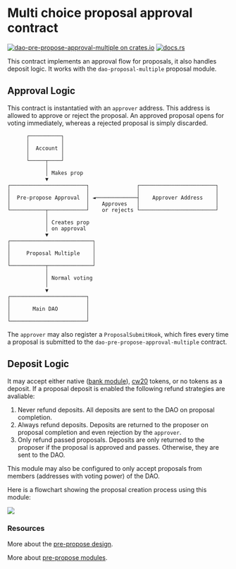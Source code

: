 # Multi choice proposal approval contract

[![dao-pre-propose-approval-multiple on crates.io](https://img.shields.io/crates/v/dao-pre-propose-approval-multiple.svg?logo=rust)](https://crates.io/crates/dao-pre-propose-approval-multiple)
[![docs.rs](https://img.shields.io/docsrs/dao-pre-propose-approval-multiple?logo=docsdotrs)](https://docs.rs/dao-pre-propose-approval-multiple/latest/dao_pre_propose_approval_multiple/)

This contract implements an approval flow for proposals, it also handles deposit logic. It works with the `dao-proposal-multiple` proposal module.

## Approval Logic

This contract is instantatied with an `approver` address. This address is
allowed to approve or reject the proposal. An approved proposal opens for voting
immediately, whereas a rejected proposal is simply discarded.

```text
      ┌──────────┐
      │          │
      │  Account │
      │          │
      └─────┬────┘
            │
            │ Makes prop
            ▼
┌────────────────────────┐               ┌────────────────────────┐
│                        │               │                        │
│  Pre-propose Approval  │ ◄─────────────┤    Approver Address    │
│                        │    Approves   │                        │
└───────────┬────────────┘    or rejects └────────────────────────┘
            │
            │ Creates prop
            │ on approval
            ▼
┌──────────────────────────┐
│                          │
│     Proposal Multiple    │
│                          │
└───────────┬──────────────┘
            │
            │ Normal voting
            │
            ▼
┌────────────────────────┐
│                        │
│       Main DAO         │
│                        │
└────────────────────────┘
```

The `approver` may also register a `ProposalSubmitHook`, which fires every time a proposal is submitted to the `dao-pre-propose-approval-multiple` contract.

## Deposit Logic

It may accept either native ([bank
module](https://docs.cosmos.network/main/modules/bank/)),
[cw20](https://github.com/CosmWasm/cw-plus/tree/bc339368b1ee33c97c55a19d4cff983c7708ce36/packages/cw20)
tokens, or no tokens as a deposit. If a proposal deposit is enabled
the following refund strategies are avaliable:

1. Never refund deposits. All deposits are sent to the DAO on proposal
   completion.
2. Always refund deposits. Deposits are returned to the proposer on
   proposal completion and even rejection by the `approver`.
3. Only refund passed proposals. Deposits are only returned to the
   proposer if the proposal is approved and passes. Otherwise, they
   are sent to the DAO.

This module may also be configured to only accept proposals from
members (addresses with voting power) of the DAO.

Here is a flowchart showing the proposal creation process using this
module:

![](https://bafkreig42cxswefi2ks7vhrwyvkcnumbnwdk7ov643yaafm7loi6vh2gja.ipfs.nftstorage.link)

### Resources

More about the [pre-propose design](https://github.com/DA0-DA0/dao-contracts/wiki/Pre-propose-module-design).

More about [pre-propose modules](https://github.com/DA0-DA0/dao-contracts/wiki/DAO-DAO-Contracts-Design#pre-propose-modules).
